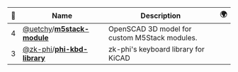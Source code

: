 |:star2: | Name | Description | 🌍|
|---|---|---|---|
|4|[@uetchy](https://github.com/uetchy)/[**m5stack-module**](https://github.com/uetchy/m5stack-module)|OpenSCAD 3D model for custom M5Stack modules.||
|3|[@zk-phi](https://github.com/zk-phi)/[**phi-kbd-library**](https://github.com/zk-phi/phi-kbd-library)|zk-phi's keyboard library for KiCAD||

